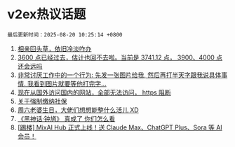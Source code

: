 # v2ex热议话题

`最后更新时间：2025-08-20 10:25:14 +0800`

1. [相亲回头草，依旧冷淡咋办](https://www.v2ex.com/t/1153426)
1. [3600 点已经过去，估计也回不去啦。当前是 3741.12 点， 3900、4000 点还会远吗](https://www.v2ex.com/t/1153392)
1. [非常讨厌工作中的一个行为: 先发一张图片给我, 然后再打半天字跟我说具体事情. 我看到图片就要等他打完字...](https://www.v2ex.com/t/1153427)
1. [现在从国外访问国内的网站，全部无法访问， https 阻断](https://www.v2ex.com/t/1153562)
1. [关于强制缴纳社保](https://www.v2ex.com/t/1153477)
1. [周六老婆生日，大佬们想想能整什么活儿 XD](https://www.v2ex.com/t/1153582)
1. [《黑神话·钟馗》 真成了 你们怎么看](https://www.v2ex.com/t/1153588)
1. [[踢楼] MixAI Hub 正式上线！送 Claude Max、ChatGPT Plus、Sora 等 AI 会员！](https://www.v2ex.com/t/1153406)

